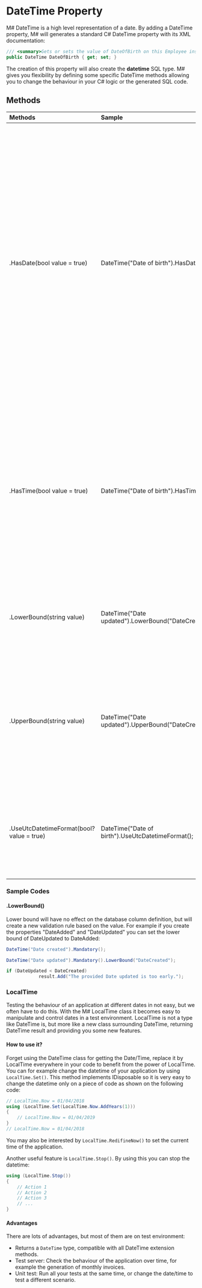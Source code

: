 # DateTime Property
M# DateTime is a high level representation of a date. By adding a DateTime property, M# will generates a standard C# DateTime property with its XML documentation:

```C#
/// <summary>Gets or sets the value of DateOfBirth on this Employee instance.</summary>
public DateTime DateOfBirth { get; set; }
```

The creation of this property will also create the **datetime** SQL type. M# gives you flexibility by defining some specific DateTime methods allowing you to change the behaviour in your C# logic or the generated SQL code.

## Methods

| Methods                     | Sample                               | Description                                                                                       |
|:----------------------------|:-------------------------------------|:--------------------------------------------------------------------------------------------------|
| .HasDate(bool value = true) | DateTime("Date of birth").HasDate(); | Has date will have no effect on the database column definition or the generated C# class. M# will store this as a datetime in the database. Instead of creating two integer properties for Hour and Minute, use the DateTime property and set this method to false. By doing this you will get Time validation without writing a line of code. For example the time 06:30 will be stored as "1900-01-01 06:30:00.000", corresponding to the minimum date value for SQL Server. |
| .HasTime(bool value = true) | DateTime("Date of birth").HasTime(); | Has time will have no effect on the database column definition or the generated C# class. M# will store this as a datetime in the database. This will create a Date record with the date set to 0. For example the date 01/01/2000 will be stored as "2000-01-01 00:00:00.000". |
| .LowerBound(string value)   | DateTime("Date updated").LowerBound("DateCreated");| Lower bound will have no effect on the database column definition, but will create a new validation rule based on the value. |
| .UpperBound(string value)   | DateTime("Date updated").UpperBound("DateCreated");| Upper bound will have no effect on the database column definition, but will create a new validation rule based on the value.It works exactly like Lower bound except that the value must be before the method value. |
| .UseUtcDatetimeFormat(bool? value = true) | DateTime("Date of birth").UseUtcDatetimeFormat(); | Use utc datetime format will have no effect on the database column definition, but the model population will change the date. |                                                                                  |

### Sample Codes

#### .LowerBound()
Lower bound will have no effect on the database column definition, but will create a new validation rule based on the value. For example if you create the properties "DateAdded" and "DateUpdated" you can set the lower bound of DateUpdated to DateAdded:

```C#
DateTime("Date created").Mandatory();

DateTime("Date updated").Mandatory().LowerBound("DateCreated");
```

```C#
if (DateUpdated < DateCreated)                
            result.Add("The provided Date updated is too early.");
```

### LocalTime
Testing the behaviour of an application at different dates in not easy, but we often have to do this. With the M# LocalTime class it becomes easy to manipulate and control dates in a test environment. LocalTime is not a type like DateTime is, but more like a new class surrounding DateTime, returning DateTime result and providing you some new features.

#### How to use it?
Forget using the DateTime class for getting the Date/Time, replace it by LocalTime everywhere in your code to benefit from the power of LocalTime. You can for example change the datetime of your application by using `LocalTime.Set()`. This method implements IDisposable so it is very easy to change the datetime only on a piece of code as shown on the following code:

```C#
// LocalTime.Now = 01/04/2018
using (LocalTime.Set(LocalTime.Now.AddYears(1)))
{
    // LocalTime.Now = 01/04/2019
}
// LocalTime.Now = 01/04/2018
```

You may also be interested by `LocalTime.RedifineNow()` to set the current time of the application.

Another useful feature is `LocalTime.Stop()`. By using this you can stop the datetime:

```C#
using (LocalTime.Stop())
{
    // Action 1
    // Action 2
    // Action 3
    // ...
}
```

#### Advantages
There are lots of advantages, but most of them are on test environment:
- Returns a `DateTime` type, compatible with all DateTime extension methods.
- Test server: Check the behaviour of the application over time, for example the generation of monthly invoices.
- Unit test: Run all your tests at the same time, or change the date/time to test a different scenario.
